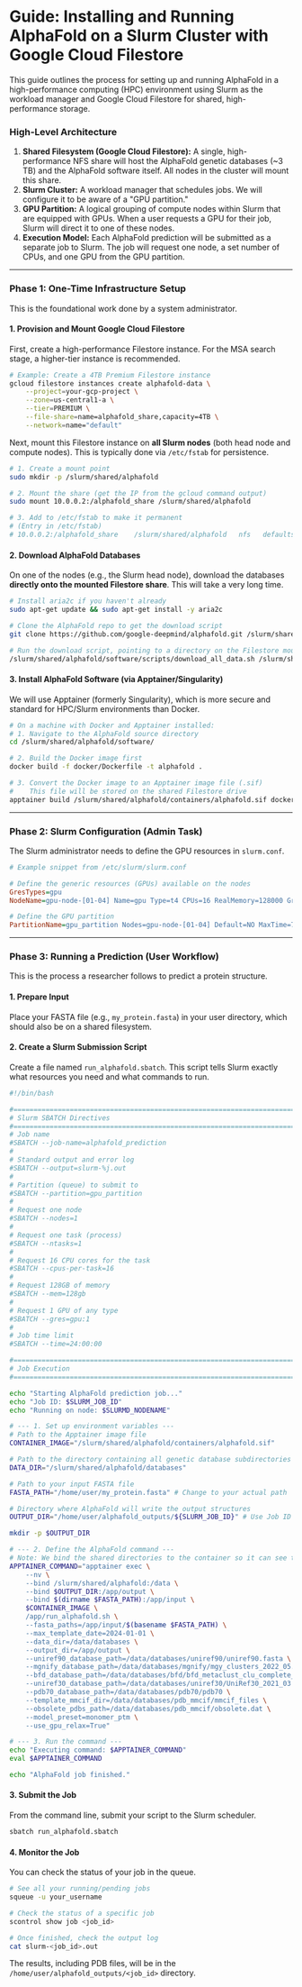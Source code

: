 # Guide: Installing and Running AlphaFold on a Slurm Cluster with Google Cloud Filestore

This guide outlines the process for setting up and running AlphaFold in a high-performance computing (HPC) environment using Slurm as the workload manager and Google Cloud Filestore for shared, high-performance storage.

### High-Level Architecture

1.  **Shared Filesystem (Google Cloud Filestore):** A single, high-performance NFS share will host the AlphaFold genetic databases (~3 TB) and the AlphaFold software itself. All nodes in the cluster will mount this share.
2.  **Slurm Cluster:** A workload manager that schedules jobs. We will configure it to be aware of a "GPU partition."
3.  **GPU Partition:** A logical grouping of compute nodes within Slurm that are equipped with GPUs. When a user requests a GPU for their job, Slurm will direct it to one of these nodes.
4.  **Execution Model:** Each AlphaFold prediction will be submitted as a separate job to Slurm. The job will request one node, a set number of CPUs, and one GPU from the GPU partition.

---

### Phase 1: One-Time Infrastructure Setup

This is the foundational work done by a system administrator.

#### 1. Provision and Mount Google Cloud Filestore

First, create a high-performance Filestore instance. For the MSA search stage, a higher-tier instance is recommended.

```bash
# Example: Create a 4TB Premium Filestore instance
gcloud filestore instances create alphafold-data \
    --project=your-gcp-project \
    --zone=us-central1-a \
    --tier=PREMIUM \
    --file-share=name=alphafold_share,capacity=4TB \
    --network=name="default"
```

Next, mount this Filestore instance on **all Slurm nodes** (both head node and compute nodes). This is typically done via `/etc/fstab` for persistence.

```bash
# 1. Create a mount point
sudo mkdir -p /slurm/shared/alphafold

# 2. Mount the share (get the IP from the gcloud command output)
sudo mount 10.0.0.2:/alphafold_share /slurm/shared/alphafold

# 3. Add to /etc/fstab to make it permanent
# (Entry in /etc/fstab)
# 10.0.0.2:/alphafold_share    /slurm/shared/alphafold   nfs   defaults,_netdev,hard,intr,actimeo=600 0 0
```

#### 2. Download AlphaFold Databases

On one of the nodes (e.g., the Slurm head node), download the databases **directly onto the mounted Filestore share**. This will take a very long time.

```bash
# Install aria2c if you haven't already
sudo apt-get update && sudo apt-get install -y aria2c

# Clone the AlphaFold repo to get the download script
git clone https://github.com/google-deepmind/alphafold.git /slurm/shared/alphafold/software/

# Run the download script, pointing to a directory on the Filestore mount
/slurm/shared/alphafold/software/scripts/download_all_data.sh /slurm/shared/alphafold/databases/
```

#### 3. Install AlphaFold Software (via Apptainer/Singularity)

We will use Apptainer (formerly Singularity), which is more secure and standard for HPC/Slurm environments than Docker.

```bash
# On a machine with Docker and Apptainer installed:
# 1. Navigate to the AlphaFold source directory
cd /slurm/shared/alphafold/software/

# 2. Build the Docker image first
docker build -f docker/Dockerfile -t alphafold .

# 3. Convert the Docker image to an Apptainer image file (.sif)
#    This file will be stored on the shared Filestore drive
apptainer build /slurm/shared/alphafold/containers/alphafold.sif docker-daemon:alphafold:latest
```

---

### Phase 2: Slurm Configuration (Admin Task)

The Slurm administrator needs to define the GPU resources in `slurm.conf`.

```ini
# Example snippet from /etc/slurm/slurm.conf

# Define the generic resources (GPUs) available on the nodes
GresTypes=gpu
NodeName=gpu-node-[01-04] Name=gpu Type=t4 CPUs=16 RealMemory=128000 Gres=gpu:t4:1 State=UNKNOWN

# Define the GPU partition
PartitionName=gpu_partition Nodes=gpu-node-[01-04] Default=NO MaxTime=72:00:00 State=UP
```

---

### Phase 3: Running a Prediction (User Workflow)

This is the process a researcher follows to predict a protein structure.

#### 1. Prepare Input

Place your FASTA file (e.g., `my_protein.fasta`) in your user directory, which should also be on a shared filesystem.

#### 2. Create a Slurm Submission Script

Create a file named `run_alphafold.sbatch`. This script tells Slurm exactly what resources you need and what commands to run.

```bash
#!/bin/bash

#=======================================================================
# Slurm SBATCH Directives
#=======================================================================
# Job name
#SBATCH --job-name=alphafold_prediction
#
# Standard output and error log
#SBATCH --output=slurm-%j.out
#
# Partition (queue) to submit to
#SBATCH --partition=gpu_partition
#
# Request one node
#SBATCH --nodes=1
#
# Request one task (process)
#SBATCH --ntasks=1
#
# Request 16 CPU cores for the task
#SBATCH --cpus-per-task=16
#
# Request 128GB of memory
#SBATCH --mem=128gb
#
# Request 1 GPU of any type
#SBATCH --gres=gpu:1
#
# Job time limit
#SBATCH --time=24:00:00

#=======================================================================
# Job Execution
#=======================================================================

echo "Starting AlphaFold prediction job..."
echo "Job ID: $SLURM_JOB_ID"
echo "Running on node: $SLURMD_NODENAME"

# --- 1. Set up environment variables ---
# Path to the Apptainer image file
CONTAINER_IMAGE="/slurm/shared/alphafold/containers/alphafold.sif"

# Path to the directory containing all genetic database subdirectories
DATA_DIR="/slurm/shared/alphafold/databases"

# Path to your input FASTA file
FASTA_PATH="/home/user/my_protein.fasta" # Change to your actual path

# Directory where AlphaFold will write the output structures
OUTPUT_DIR="/home/user/alphafold_outputs/${SLURM_JOB_ID}" # Use Job ID for unique output folder

mkdir -p $OUTPUT_DIR

# --- 2. Define the AlphaFold command ---
# Note: We bind the shared directories to the container so it can see the data.
APPTAINER_COMMAND="apptainer exec \
    --nv \
    --bind /slurm/shared/alphafold:/data \
    --bind $OUTPUT_DIR:/app/output \
    --bind $(dirname $FASTA_PATH):/app/input \
    $CONTAINER_IMAGE \
    /app/run_alphafold.sh \
    --fasta_paths=/app/input/$(basename $FASTA_PATH) \
    --max_template_date=2024-01-01 \
    --data_dir=/data/databases \
    --output_dir=/app/output \
    --uniref90_database_path=/data/databases/uniref90/uniref90.fasta \
    --mgnify_database_path=/data/databases/mgnify/mgy_clusters_2022_05.fa \
    --bfd_database_path=/data/databases/bfd/bfd_metaclust_clu_complete_id30_c90_final_seq.sorted_opt \
    --uniref30_database_path=/data/databases/uniref30/UniRef30_2021_03 \
    --pdb70_database_path=/data/databases/pdb70/pdb70 \
    --template_mmcif_dir=/data/databases/pdb_mmcif/mmcif_files \
    --obsolete_pdbs_path=/data/databases/pdb_mmcif/obsolete.dat \
    --model_preset=monomer_ptm \
    --use_gpu_relax=True"

# --- 3. Run the command ---
echo "Executing command: $APPTAINER_COMMAND"
eval $APPTAINER_COMMAND

echo "AlphaFold job finished."

```

#### 3. Submit the Job

From the command line, submit your script to the Slurm scheduler.

```bash
sbatch run_alphafold.sbatch
```

#### 4. Monitor the Job

You can check the status of your job in the queue.

```bash
# See all your running/pending jobs
squeue -u your_username

# Check the status of a specific job
scontrol show job <job_id>

# Once finished, check the output log
cat slurm-<job_id>.out
```

The results, including PDB files, will be in the `/home/user/alphafold_outputs/<job_id>` directory.
